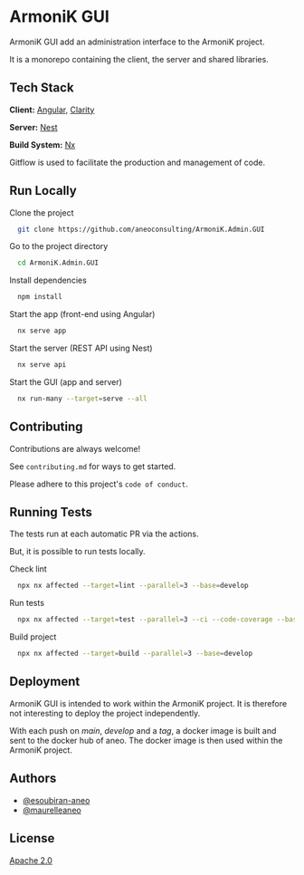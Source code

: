 # ArmoniK GUI

ArmoniK GUI add an administration interface to the ArmoniK project.

It is a monorepo containing the client, the server and shared libraries.

## Tech Stack

**Client:** [Angular](https://angular.io), [Clarity](https://clarity.design/)

**Server:** [Nest](https://nestjs.com)

**Build System:** [Nx](https://nx.dev/)

Gitflow is used to facilitate the production and management of code.

## Run Locally

Clone the project

```bash
  git clone https://github.com/aneoconsulting/ArmoniK.Admin.GUI
```

Go to the project directory

```bash
  cd ArmoniK.Admin.GUI
```

Install dependencies

```bash
  npm install
```

Start the app (front-end using Angular)

```bash
  nx serve app
```

Start the server (REST API using Nest)

```bash
  nx serve api
```

Start the GUI (app and server)

```bash
  nx run-many --target=serve --all
```

## Contributing

Contributions are always welcome!

See `contributing.md` for ways to get started.

Please adhere to this project's `code of conduct`.

## Running Tests

The tests run at each automatic PR via the actions.

But, it is possible to run tests locally.

Check lint

```bash
  npx nx affected --target=lint --parallel=3 --base=develop
```

Run tests

```bash
  npx nx affected --target=test --parallel=3 --ci --code-coverage --base=develop
```

Build project

```bash
  npx nx affected --target=build --parallel=3 --base=develop
```

## Deployment

ArmoniK GUI is intended to work within the ArmoniK project. It is therefore not interesting to deploy the project independently.

With each push on _main_, _develop_ and a _tag_, a docker image is built and sent to the docker hub of aneo. The docker image is then used within the ArmoniK project.

## Authors

- [@esoubiran-aneo](https://github.com/esoubiran-aneo)
- [@maurelleaneo](https://github.com/maurelleaneo)

## License

[Apache 2.0](https://choosealicense.com/licenses/apache/)
